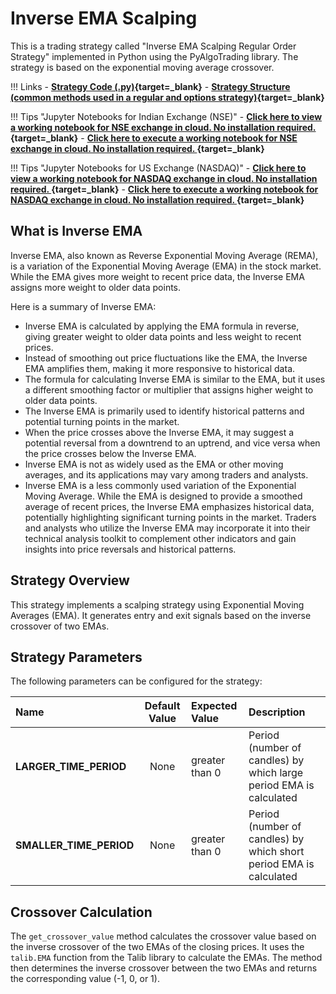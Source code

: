 # Inverse EMA Scalping 
This is a trading strategy called "Inverse EMA Scalping Regular Order Strategy" implemented in Python using the PyAlgoTrading library. The strategy is based on the exponential moving average crossover.

!!! Links
    - **[Strategy Code (.py)](https://github.com/algobulls/pyalgostrategypool/blob/master/pyalgostrategypool/inverse_ema_scalping.py){target=_blank}**
    - **[Strategy Structure (common methods used in a regular and options strategy)](strategy_guides/common_strategy_guide.md){target=_blank}**


!!! Tips "Jupyter Notebooks for Indian Exchange (NSE)"
    - **[Click here to view a working notebook for NSE exchange in cloud. No installation required. ](https://nbviewer.org/github/algobulls/pyalgotrading/blob/master/jupyter/nse_equity/inverse_ema_scalping_crossover.ipynb){target=_blank}**
    - **[Click here to execute a working notebook for NSE exchange in cloud. No installation required. ](https://mybinder.org/v2/gh/algobulls/pyalgotrading/fe289cc5d5df69e7b87b930cce110326645cd99d?urlpath=lab%2Ftree%2Fjupyter%2Fnse_equity%2Finverse_ema_scalping_crossover.ipynb){target=_blank}**

!!! Tips "Jupyter Notebooks for US Exchange (NASDAQ)"
    - **[Click here to view a working notebook for NASDAQ exchange in cloud. No installation required. ](https://nbviewer.org/github/algobulls/pyalgotrading/blob/master/jupyter/nasdaq_equity/inverse_ema_scalping_crossover_us.ipynb){target=_blank}**
    - **[Click here to execute a working notebook for NASDAQ exchange in cloud. No installation required. ](https://mybinder.org/v2/gh/algobulls/pyalgotrading/e969822d3957249e41a00a0ff129a48cafb03783?urlpath=lab%2Ftree%2Fjupyter%2Fnasdaq_equity%2Finverse_ema_scalping_crossover_us.ipynb){target=_blank}**


## What is Inverse EMA 
Inverse EMA, also known as Reverse Exponential Moving Average (REMA), is a variation of the Exponential Moving Average (EMA) in the stock market. While the EMA gives more weight to recent price data, the Inverse EMA assigns more weight to older data points.

Here is a summary of Inverse EMA:

- Inverse EMA is calculated by applying the EMA formula in reverse, giving greater weight to older data points and less weight to recent prices.
- Instead of smoothing out price fluctuations like the EMA, the Inverse EMA amplifies them, making it more responsive to historical data.
- The formula for calculating Inverse EMA is similar to the EMA, but it uses a different smoothing factor or multiplier that assigns higher weight to older data points.
- The Inverse EMA is primarily used to identify historical patterns and potential turning points in the market.
- When the price crosses above the Inverse EMA, it may suggest a potential reversal from a downtrend to an uptrend, and vice versa when the price crosses below the Inverse EMA.
- Inverse EMA is not as widely used as the EMA or other moving averages, and its applications may vary among traders and analysts.
- Inverse EMA is a less commonly used variation of the Exponential Moving Average. While the EMA is designed to provide a smoothed average of recent prices, the Inverse EMA emphasizes historical data, potentially highlighting significant turning points in the market. Traders and analysts who utilize the Inverse EMA may incorporate it into their technical analysis toolkit to complement other indicators and gain insights into price reversals and historical patterns.


## Strategy Overview
This strategy implements a scalping strategy using Exponential Moving Averages (EMA). It generates entry and exit signals based on the inverse crossover of two EMAs.

## Strategy Parameters
The following parameters can be configured for the strategy:

| Name                    |  Default Value  | Expected Value                                                    | Description                                                        |
|:------------------------|:---------------:|:------------------------------------------------------------------|:-------------------------------------------------------------------|
| **LARGER_TIME_PERIOD**  |      None       | greater than 0                                                    | Period (number of candles) by which large period EMA is calculated |
| **SMALLER_TIME_PERIOD** |      None       | greater than 0                                                    | Period (number of candles) by which short period EMA is calculated |


## Crossover Calculation

The `get_crossover_value` method calculates the crossover value based on the inverse crossover of the two EMAs of the closing prices. It uses the `talib.EMA` function from the Talib library to calculate the EMAs. The method then determines the inverse crossover between the two EMAs and returns the corresponding value (-1, 0, or 1).
